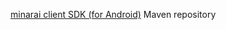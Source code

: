 [minarai client SDK (for Android)](https://github.com/Nextremer/minarai-client-sdk-android) Maven repository 
